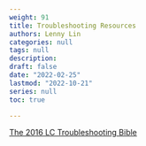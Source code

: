 ```yaml
---
weight: 91
title: Troubleshooting Resources
authors: Lenny Lin
categories: null
tags: null
description: 
draft: false
date: "2022-02-25"
lastmod: "2022-10-21"
series: null
toc: true

---
```



<a href = "http://www.lcresources.com/training/tsbible.html" target="_blank" rel="noopener noreferrer">The 2016 LC Troubleshooting Bible</a>  

